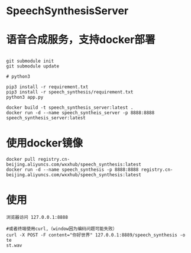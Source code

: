 # SpeechSynthesisServer
# 语音合成服务，支持docker部署

```shell 

git submodule init
git submodule update

# python3 

pip3 install -r requirement.txt
pip3 install -r speech_synthesis/requirement.txt
python3 app.py
```

```docker
docker build -t speech_synthesis_server:latest .
docker run -d --name speech_syntheis_server -p 8888:8888 speech_synthesis_server:latest
```

# 使用docker镜像
```
docker pull registry.cn-beijing.aliyuncs.com/wxxhub/speech_synthesis:latest
docker run -d --name speech_synthesis -p 8888:8888 registry.cn-beijing.aliyuncs.com/wxxhub/speech_synthesis:latest
```

# 使用
```
浏览器访问 127.0.0.1:8888

#或者终端使用curl,（window因为编码问题可能失败）
curl -X POST -F content="你好世界" 127.0.0.1:8889/speech_synthesis -o te
st.wav
```
